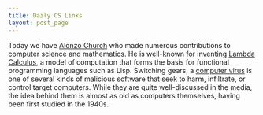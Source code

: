 ```yaml
---
title: Daily CS Links
layout: post_page
---
```


Today we have [Alonzo Church](https://en.wikipedia.org/wiki/Alonzo_Church) who
made numerous contributions to computer science and mathematics. He is
well-known for inventing [Lambda
Calculus](https://en.wikipedia.org/wiki/Lambda_calculus), a model of computation
that forms the basis for functional programming languages such as Lisp.
Switching gears, a [computer
virus](https://en.wikipedia.org/wiki/Computer_virus) is one of several kinds of
malicious software that seek to harm, infiltrate, or control target computers.
While they are quite well-discussed in the media, the idea behind them is almost
as old as computers themselves, having been first studied in the 1940s.
